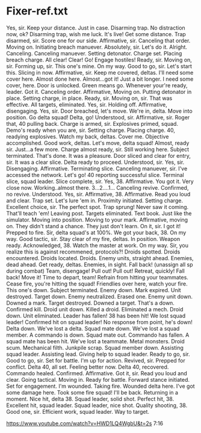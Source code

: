 
# Fixer-ref.txt
Yes, sir.
Keep your distance. Just in case.
Disarming trap. No distraction now, ok?
Disarming trap, wish me luck.
It's live! Get some distance.
Trap disarmed, sir.
Score one for our side.
Affirmative, sir.
Canceling that order.
Moving on.
Initiating breach manuever.
Absolutely, sir.
Let's do it.
Alright. Canceling.
Canceling manuever.
Setting detonator.
Charge set.
Placing breach charge.
All clear!
Clear!
Go! Engage hostiles!
Ready, sir.
Moving on, sir.
Forming up, sir.
This one's mine.
On my way.
Good to go, sir.
Let's start this.
Slicing in now.
Affirmative, sir.
Keep me covered, deltas.
I'll need some cover here.
Almost done here.
Almost...got it!
Just a bit longer.
I need some cover, here.
Door is unlocked.
Green means go.
Whenever your're ready, leader.
Got it. Canceling order.
Affirmative, Moving on.
Putting detonator in place.
Setting charge, in place.
Ready, sir.
Moving on, sir.
That was effective.
All targets, eliminated.
Yes, sir. Holding off.
Affirmative, disengaging.
Yes, sir.
Door breached, let's move.
We're in, delta.
Move into position.
Go delta squad!
Delta, go!
Understood, sir.
Affirmative, sir.
Roger that, 40 pulling back.
Charge is armed, sir.
Explosives primed, squad.
Demo's ready when you are, sir.
Setting charge. 
Placing charge.
40, readying explosives.
Watch my back, deltas.
Cover me.
Objective accomplished.
Good work, deltas.
Let's move, delta squad!
Almost, ready sir.
Just...a few more.
Charge almost ready, sir.
Still working here.
Subject terminated.
That's done.
It was a pleasure.
Door sliced and clear for entry, sir.
It was a clear slice. Delta ready to proceed.
Understood, sir.
Yes, sir.
Disengaging.
Affirmative.
Terminating slice.
Canceling manuever, sir.
I've accessed the network. Let's go!
40 reporting successful slice.
Terminal slice, squad leader.
Slice complete, sir.
Yes, 38.
Affirmative.
You got it.
Very close now.
Working..almost there.
3...2....1...
Canceling revive.
Confirmed, no revive.
Understood.
Yes, sir.
Affirmative, 38.
Affirmative.
Read you loud and clear.
Trap set. Let's lure 'em in.
Proximity initiated.
Setting charge.
Excellent choice, sir.
The perfect spot.
Trap sprung!
Never saw it coming.
That'll teach 'em!
Leaving post.
Targets eliminated.
Text book.
Just like the simulator.
Moving into position.
Moving to your mark.
Affirmative, moving on.
They didn't stand a chance.
They just don't learn.
On it, sir.
I got it!
Prepped to fire.
Sir, delta squad's at 100%.
We got your back, 38.
On my way.
Good tactic, sir.
Stay clear of my fire, deltas.
In position.
Weapon ready.
Acknowledged, 38.
Watch the master at work.
On my way.
Sir, you realize this is against recommened, protocols?!
Droids spotted.
Droids encountered.
Droids located.
Droids.
Enemy units, straight ahead.
Enemies, dead ahead.
Get ready, deltas.
Enemies, in sight.
Fall back! (unassign all sp during combat)
Team, disengage!
Pull out! Pull out!
Retreat, quickly!
Fall back! Move it!
Time to depart, team!
Refrain from hitting your teammates.
Cease fire, you're hitting the squad!
Friendlies over here, watch your fire.
This one's down.
Subject terminated.
Enemy down.
Mark expired.
Unit destroyed.
Target down.
Enemy neutralized.
Erased one.
Enemy unit down.
Downed a mark.
Target destroyed.
Downed a target.
That's a down.
Confirmed kill.
Droid unit down.
Killed a droid.
Eliminated a mech.
Droid down.
Unit eliminated.
Leader has fallen!
38 has been hit!
We lost squad leader!
Confirmed hit on squad leader!
No response from point, he's down!
Delta down.
We've lost a delta.
Squad mate down.
We've lost a squad member.
A commando is down.
Squad mate out.
Commando has fallen.
A squad mate has been hit.
We've lost a teammate.
Metal monsters.
Droid scum.
Mechanical filth.
Junkpile scrap.
Squad member down.
Assisting squad leader.
Assisting lead.
Giving help to squad leader.
Ready to go, sir.
Good to go, sir.
Set for battle.
I'm up for action.
Revived, sir.
Prepped for conflict.
Delta 40, all set.
Feeling better now.
Delta 40, recovered.
Commando healed.
Confirmed.
Affirmative.
Got it, sir.
Read you loud and clear.
Going tactical.
Moving in.
Ready for battle.
Forward stance initiated.
Set for engagement.
I'm wounded.
Taking fire.
Wounded delta here.
I've got some damage here.
Took some fire squad!
I'll be back.
Returning in a moment.
Nice hit, delta 38.
Squad leader, solid shot.
Perfect hit, 38.
Excellent hit, squad leader.
Squad leader, nice shot.
Quality shooting, 38.
Good one, sir.
Efficient work, squad leader.
Way to target.

https://www.youtube.com/watch?v=HWD1LQ4WgbU&t=2s
7:16
